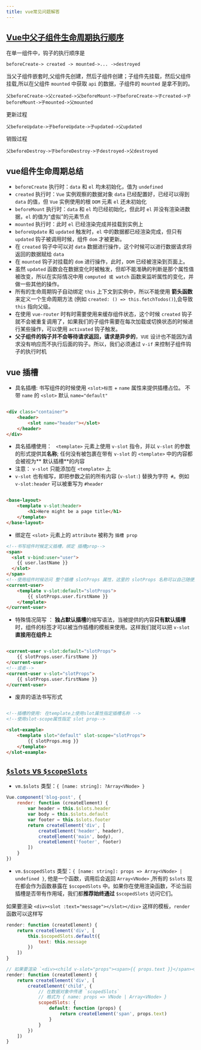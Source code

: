 ```yaml
---
title: vue常见问题解答
---
```


## [Vue中父子组件生命周期执行顺序](https://juejin.cn/post/6844904113914773518)

在单一组件中，钩子的执行顺序是

`beforeCreate-> created -> mounted->... ->destroyed`

当父子组件嵌套时,父组件先创建，然后子组件创建；子组件先挂载，然后父组件挂载,所以在父组件 `mounted` 中获取 `api` 的数据，子组件的 `mounted` 是拿不到的。

`父beforeCreate->父created->父beforeMount->子beforeCreate->子created->子beforeMount->子mounted->父mounted`

更新过程

`父beforeUpdate->子beforeUpdate->子updated->父updated`

销毁过程

`父beforeDestroy->子beforeDestroy->子destroyed->父destroyed`

## vue组件生命周期总结

- `beforeCreate` 执行时：`data` 和 `el` 均未初始化，值为 `undefined`
- `created` 执行时：`Vue` 实例观察的数据对象 `data` 已经配置好，已经可以得到 `data` 的值，但 `Vue` 实例使用的根 `DOM` 元素 `el` 还未初始化
- `beforeMount` 执行时：`data` 和 `el` 均已经初始化，但此时 `el` 并没有渲染进数据，`el` 的值为“虚拟”的元素节点
- `mounted` 执行时：此时 `el` 已经渲染完成并挂载到实例上
- `beforeUpdate` 和 `updated` 触发时，`el` 中的数据都已经渲染完成，但只有 `updated` 钩子被调用时候，组件 `dom` 才被更新。
- 在 `created` 钩子中可以对 `data` 数据进行操作，这个时候可以进行数据请求将返回的数据赋给 `data`
- 在 `mounted` 钩子对挂载的 `dom` 进行操作，此时，`DOM` 已经被渲染到页面上。
- 虽然 `updated` 函数会在数据变化时被触发，但却不能准确的判断是那个属性值被改变，所以在实际情况中用 `computed 或 watch` 函数来监听属性的变化，并做一些其他的操作。
- 所有的生命周期钩子自动绑定 `this` 上下文到实例中，所以不能使用 **箭头函数** 来定义一个生命周期方法 (例如 `created: () => this.fetchTodos()`),会导致 `this` 指向父级。
- 在使用 `vue-router` 时有时需要使用来缓存组件状态，这个时候 `created` 钩子就不会被重复调用了，如果我们的子组件需要在每次加载或切换状态的时候进行某些操作，可以使用 `activated` 钩子触发。
- **父子组件的钩子并不会等待请求返回，请求是异步的**，`VUE` 设计也不能因为请求没有响应而不执行后面的钩子。所以，我们必须通过 `v-if` 来控制子组件钩子的执行时机

## vue 插槽

- 具名插槽: 书写组件的时候使用 `<slot>标签` + `name` 属性来提供插槽占位。 不带 `name` 的 `<slot>` 默认 `name="default" `

```html

<div class="container">
    <header>
        <slot name="header"></slot>
    </header>
</div>
```

- 具名插槽使用： ` <template>` 元素上使用 `v-slot` 指令，并以 `v-slot` 的参数的形式提供其**名称**; 任何没有被包裹在带有 `v-slot` 的 `<template>` 中的内容都会被视为**
  默认插槽**的内容
- 注意： `v-slot` 只能添加在 `<template>` 上
- `v-slot` 也有缩写，即把参数之前的所有内容 (`v-slot:`) 替换为字符` #`。例如 `v-slot:header` 可以被重写为 `#header`

```html

<base-layout>
    <template v-slot:header>
        <h1>Here might be a page title</h1>
    </template>
</base-layout>
```

- 绑定在 `<slot>` 元素上的 `attribute` 被称为 `插槽 prop`

```html
<!--书写组件时候定义插槽，绑定 插槽prop-->
<span>
  <slot v-bind:user="user">
    {{ user.lastName }}
  </slot>
</span>
<!--使用组件时候访问 整个插槽 slotProps 属性，这里的 slotProps 名称可以自己随便定义-->
<current-user>
    <template v-slot:default="slotProps">
        {{ slotProps.user.firstName }}
    </template>
</current-user>
```

- 特殊情况简写 ： **独占默认插槽**的缩写语法，当被提供的内容**只有默认插槽**时，组件的标签才可以被当作插槽的模板来使用。这样我们就可以把 `v-slot` **直接用在组件上**

```html

<current-user v-slot:default="slotProps">
    {{ slotProps.user.firstName }}
</current-user>
<!--或者-->
<current-user v-slot="slotProps">
    {{ slotProps.user.firstName }}
</current-user>
```

- 废弃的语法书写形式

```html

<!--插槽的使用: 在template上使用slot属性指定插槽名称 -->
<!--使用slot-scope属性指定 slot prop-->

<slot-example>
    <template slot="default" slot-scope="slotProps">
        {{ slotProps.msg }}
    </template>
</slot-example>

```

## [`$slots` vs `$scopeSlots`](https://cn.vuejs.org/v2/api/#vm-scopedSlots)

- `vm.$slots` 类型：`{ [name: string]: ?Array<VNode> }`

```js
Vue.component('blog-post', {
    render: function (createElement) {
        var header = this.$slots.header
        var body = this.$slots.default
        var footer = this.$slots.footer
        return createElement('div', [
            createElement('header', header),
            createElement('main', body),
            createElement('footer', footer)
        ])
    }
})
```

- `vm.$scopedSlots` 类型：`{ [name: string]: props => Array<VNode> | undefined }`, 他是一个函数，调用后会返回 `Array<VNode>`
  ,所有的 `$slots` 现在都会作为函数暴露在 `$scopedSlots` 中。如果你在使用渲染函数，不论当前插槽是否带有作用域，我们都**推荐始终通过** `$scopedSlots` 访问它们。

如果要渲染 `<div><slot :text="message"></slot></div>` 这样的模板，`render` 函数可以这样写

```js
render: function (createElement) {
    return createElement('div', [
        this.$scopedSlots.default({
            text: this.message
        })
    ])
}
```

```js
// 如果要渲染 `<div><child v-slot="props"><span>{{ props.text }}</span></child></div>` 这样的模板，`render` 函数可以这样写
render: function (createElement) {
    return createElement('div', [
        createElement('child', {
            // 在数据对象中传递 `scopedSlots`
            // 格式为 { name: props => VNode | Array<VNode> }
            scopedSlots: {
                default: function (props) {
                    return createElement('span', props.text)
                }
            }
        })
    ])
}
```
